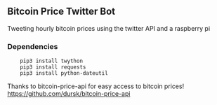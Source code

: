 Bitcoin Price Twitter Bot
----------------------------------------------------------------------
Tweeting hourly bitcoin prices using the twitter API and a raspberry pi

### Dependencies
        pip3 install twython
        pip3 install requests
        pip3 install python-dateutil

Thanks to bitcoin-price-api for easy access to bitcoin prices!   https://github.com/dursk/bitcoin-price-api
